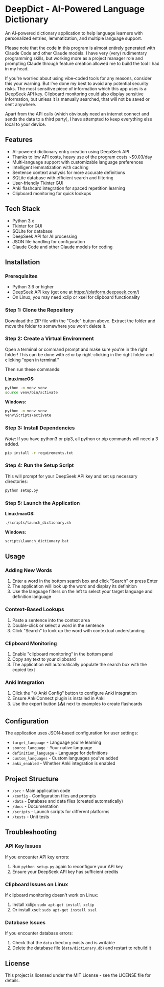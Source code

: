 # DeepDict - AI-Powered Language Dictionary

An AI-powered dictionary application to help language learners with personalized entries, lemmatization, and multiple language support.

Please note that the code in this program is almost entirely generated with Claude Code and other Claude models. I have very (very) rudimentary programming skills, but working more as a project manager role and prompting Claude through feature creation allowed me to build the tool I had in my head.

If you're worried about using vibe-coded tools for any reasons, consider this your warning. But I've done my best to avoid any potential security risks. The most sensitive piece of information which this app uses is a DeepSeek API key. Clipboard monitoring could also display sensitive information, but unless it is manually searched, that will not be saved or sent anywhere.

Apart from the API calls (which obviously need an internet connect and sends the data to a third party), I have attempted to keep everything else local to your device.

## Features

- AI-powered dictionary entry creation using DeepSeek API
- Thanks to low API costs, heavy use of the program costs ~$0.03/day
- Multi-language support with customizable language preferences
- Intelligent lemmatization with caching
- Sentence context analysis for more accurate definitions
- SQLite database with efficient search and filtering
- User-friendly Tkinter GUI
- Anki flashcard integration for spaced repetition learning
- Clipboard monitoring for quick lookups

## Tech Stack

- Python 3.x
- Tkinter for GUI
- SQLite for database
- DeepSeek API for AI processing
- JSON file handling for configuration
- Claude Code and other Claude models for coding

## Installation

### Prerequisites

- Python 3.6 or higher
- DeepSeek API key (get one at https://platform.deepseek.com/)
- On Linux, you may need xclip or xsel for clipboard functionality

### Step 1: Clone the Repository

Download the ZIP file with the "Code" button above. Extract the folder and move the folder to somewhere you won't delete it.

### Step 2: Create a Virtual Environment

Open a terminal or command prompt and make sure you're in the right folder! This can be done with `cd` or by right-clicking in the right folder and clicking "open in terminal."

Then run these commands:

**Linux/macOS:**
```bash
python -m venv venv
source venv/bin/activate
```

**Windows:**
```cmd
python -m venv venv
venv\Scripts\activate
```

### Step 3: Install Dependencies

*Note*: If you have python3 or pip3, all python or pip commands will need a 3 added.

```bash
pip install -r requirements.txt
```

### Step 4: Run the Setup Script

This will prompt for your DeepSeek API key and set up necessary directories:

```bash
python setup.py
```

### Step 5: Launch the Application

**Linux/macOS:**
```bash
./scripts/launch_dictionary.sh
```

**Windows:**
```cmd
scripts\launch_dictionary.bat
```

## Usage

### Adding New Words

1. Enter a word in the bottom search box and click "Search" or press Enter
2. The application will look up the word and display its definition
3. Use the language filters on the left to select your target language and definition language

### Context-Based Lookups

1. Paste a sentence into the context area
2. Double-click or select a word in the sentence
3. Click "Search" to look up the word with contextual understanding

### Clipboard Monitoring

1. Enable "clipboard monitoring" in the bottom panel
2. Copy any text to your clipboard
3. The application will automatically populate the search box with the copied text

### Anki Integration

1. Click the "⚙️ Anki Config" button to configure Anki integration
2. Ensure AnkiConnect plugin is installed in Anki
3. Use the export button (📤) next to examples to create flashcards

## Configuration

The application uses JSON-based configuration for user settings:

- `target_language` - Language you're learning
- `source_language` - Your native language
- `definition_language` - Language for definitions
- `custom_languages` - Custom languages you've added
- `anki_enabled` - Whether Anki integration is enabled

## Project Structure

- `/src` - Main application code
- `/config` - Configuration files and prompts
- `/data` - Database and data files (created automatically)
- `/docs` - Documentation
- `/scripts` - Launch scripts for different platforms
- `/tests` - Unit tests

## Troubleshooting

### API Key Issues

If you encounter API key errors:
1. Run `python setup.py` again to reconfigure your API key
2. Ensure your DeepSeek API key has sufficient credits

### Clipboard Issues on Linux

If clipboard monitoring doesn't work on Linux:
1. Install xclip: `sudo apt-get install xclip`
2. Or install xsel: `sudo apt-get install xsel`

### Database Issues

If you encounter database errors:
1. Check that the `data` directory exists and is writable
2. Delete the database file (`data/dictionary.db`) and restart to rebuild it

## License

This project is licensed under the MIT License - see the LICENSE file for details.

